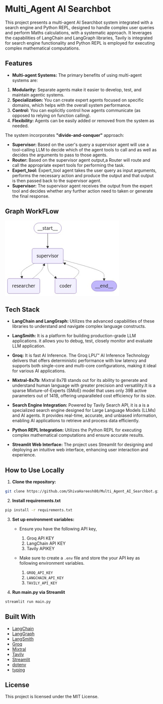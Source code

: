 # Multi_Agent AI Searchbot

This project presents a multi-agent AI Searchbot system integrated with a search engine and Python REPL, designed to handle complex user queries and perform Maths calculations, with a systematic approach. It leverages the capabilities of LangChain and LangGraph libraries, Tavily is integrated for search engine functionality and Python REPL is employed for executing complex mathematical computations. 

## Features

- **Multi-agent Systems:** 
The primary benefits of using multi-agent systems are:
 1) **Modularity:** Separate agents make it easier to develop, test, and maintain agentic systems.
 2) **Specialization:** You can create expert agents focused on specific domains, which helps with the overall system performance.
 3) **Control:** You can explicitly control how agents communicate (as opposed to relying on function calling).
 4) **Flexibility:** Agents can be easily added or removed from the system as needed.


The system incorporates **"divide-and-conquer"** approach: 
  - **Supervisor:** Based on the user's query  a supervisor agent will use a tool-calling LLM to decide which of the agent tools to call and as well as decides the arguments to pass to those agents.
  - **Router:** Based on the supervisor agent output,a Router will route and call the appropriate expert tools for performing the task.
  - **Expert_tool:** Expert_tool agent takes the user query as input arguments, performs the necessary action and produce the output and that output is then passed back to the supervisor agent.
  - **Supervisor:** The supervisor agent receives the output from the expert tool and decides whether any further action need to taken or generate the final response.


## Graph WorkFLow
![Graph WorkFLow](Lang_graph_Workflow.jpg)

## Tech Stack
- **LangChain and LangGraph:** Utilizes the advanced capabilities of these libraries to understand and navigate complex language constructs.

- **LangSmith:** It is a platform for building production-grade LLM applications. it allows you to debug, test, closely monitor and evaluate LLM application.

- **Groq:** It is fast AI Inference. The Groq LPU™ AI Inference Technology delivers that offers deterministic performance with low latency and supports both single-core and
  multi-core configurations, making it ideal for various AI applications.

- **Mixtral-8x7b**:  Mixtral 8x7B stands out for its ability to generate and understand human language with greater precision and versatility.It is a sparse Mixture-of-Experts (SMoE) model that uses only 39B active parameters out of 141B, offering unparalleled cost efficiency for its size.

- **Search Engine Integration:** Powered by Tavily Search API, it is a is a specialized search engine designed for Large Language Models (LLMs) and AI agents. It provides real-time, accurate, and unbiased information, enabling AI applications to retrieve and process data efficiently.

- **Python REPL Integration:** Utilizes the Python REPL for executing complex mathematical computations and ensure accurate results.

- **Streamlit Web Interface:** The project uses Streamlit for designing and deploying an intuitive web interface, enhancing user interaction and experience.



## How to Use Locally

1. **Clone the repository:**
```bash
git clone https://github.com/ShivaHareesh80/Multi_Agent_AI_Searchbot.git
```

2. **Install requirements.txt**
```bash
pip install -r requirements.txt
```

3. **Set up environment variables:**

   - Ensure you have the following API key,
     1) Groq API KEY
     2) LangChain API KEY
     3) Tavily APIKEY   
   
   - Make sure to create a `.env` file and store the your API key as following environment variables.
     1) `GROQ_API_KEY`
     2) `LANGCHAIN_API_KEY` 
     3) `TAVILY_API_KEY`
   
   
4. **Run main.py via Streamlit**
```bash
streamlit run main.py
```

## Built With

- [LangChain](https://langchain.com)
- [LangGraph](https://https://langchain-ai.github.io/langgraph/)
- [LangSmith](https://www.langchain.com/langsmith)
- [Groq](https://groq.com)
- [Mixtral](https://mistral.ai/en)
- [Tavily](https://tavily.com/)
- [Streamlit](https://streamlit.io)
- [dotenv](https://github.com/theskumar/python-dotenv)
- [typing](https://github.com/python/cpython/blob/3.13/Lib/typing.py)

## License

This project is licensed under the MIT License.


